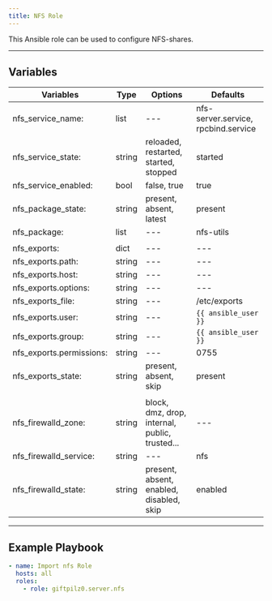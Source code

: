 ```yaml
---
title: NFS Role
---
```


This Ansible role can be used to configure NFS-shares.

______________________________________________________________________

## Variables

| Variables                | Type   | Options                                        | Defaults                            |
| ------------------------ | ------ | ---------------------------------------------- | ----------------------------------- |
| nfs_service_name:        | list   | ---                                            | nfs-server.service, rpcbind.service |
| nfs_service_state:       | string | reloaded, restarted, started, stopped          | started                             |
| nfs_service_enabled:     | bool   | false, true                                    | true                                |
| nfs_package_state:       | string | present, absent, latest                        | present                             |
| nfs_package:             | list   | ---                                            | nfs-utils                           |
|                          |        |                                                |                                     |
| nfs_exports:             | dict   | ---                                            | ---                                 |
| nfs_exports.path:        | string | ---                                            | ---                                 |
| nfs_exports.host:        | string | ---                                            | ---                                 |
| nfs_exports.options:     | string | ---                                            | ---                                 |
| nfs_exports_file:        | string | ---                                            | /etc/exports                        |
| nfs_exports.user:        | string | ---                                            | `{{ ansible_user }}`                |
| nfs_exports.group:       | string | ---                                            | `{{ ansible_user }}`                |
| nfs_exports.permissions: | string | ---                                            | 0755                                |
| nfs_exports_state:       | string | present, absent, skip                          | present                             |
|                          |        |                                                |                                     |
| nfs_firewalld_zone:      | string | block, dmz, drop, internal, public, trusted... | ---                                 |
| nfs_firewalld_service:   | string | ---                                            | nfs                                 |
| nfs_firewalld_state:     | string | present, absent, enabled, disabled, skip       | enabled                             |

______________________________________________________________________

## Example Playbook

```yaml
- name: Import nfs Role
  hosts: all
  roles:
    - role: giftpilz0.server.nfs
```
